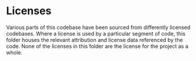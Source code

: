 # Licenses

Various parts of this codebase have been sourced from differently licensed codebases.
Where a license is used by a particular segment of code, this folder houses the relevant attribution and license data referenced by the code. None of the licenses in this folder are the license for the project as a whole.
